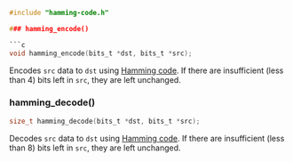 ```c
#include "hamming-code.h"

### hamming_encode()

```c
void hamming_encode(bits_t *dst, bits_t *src);
```

Encodes `src` data to `dst` using
[Hamming code](https://en.wikipedia.org/wiki/Hamming(7,4)).
If there are insufficient (less than 4) bits left in `src`,
they are left unchanged.

### hamming_decode()

```c
size_t hamming_decode(bits_t *dst, bits_t *src);
```

Decodes `src` data to `dst` using
[Hamming code](https://en.wikipedia.org/wiki/Hamming(7,4)).
If there are insufficient (less than 8) bits left in `src`,
they are left unchanged.
